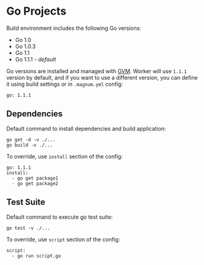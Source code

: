 # Go Projects

Build environment includes the following Go versions:

- Go 1.0
- Go 1.0.3
- Go 1.1
- Go 1.1.1 - *default*

Go versions are installed and managed with [GVM](https://github.com/moovweb/gvm).
Worker will use `1.1.1` version by default, and if you want to use a different 
version, you can define it using build settings or in `.magnum.yml` config:

```
go: 1.1.1
```

## Dependencies

Default command to install dependencies and build application:

```
go get -d -v ./...
go build -v ./...
```

To override, use `install` section of the config:

```
go: 1.1.1
install:
  - go get package1
  - go get package2
```

## Test Suite

Default command to execute go test suite:

```
go test -v ./...
```

To override, use `script` section of the config:

```
script:
  - go run script.go
```